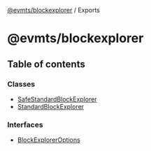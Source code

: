 [@evmts/blockexplorer](/reference/blockexplorer/README.md) / Exports

# @evmts/blockexplorer

## Table of contents

### Classes

- [SafeStandardBlockExplorer](/reference/blockexplorer/classes/SafeStandardBlockExplorer.md)
- [StandardBlockExplorer](/reference/blockexplorer/classes/StandardBlockExplorer.md)

### Interfaces

- [BlockExplorerOptions](/reference/blockexplorer/interfaces/BlockExplorerOptions.md)
